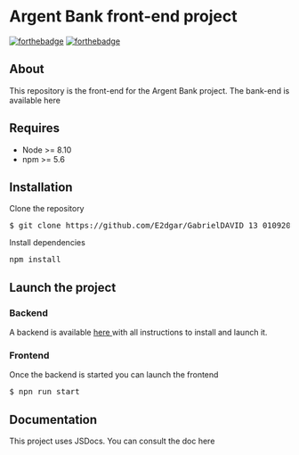 # Argent Bank front-end project

[![forthebadge](https://forthebadge.com/images/badges/made-with-javascript.svg)](https://forthebadge.com) [![forthebadge](https://forthebadge.com/images/badges/uses-css.svg)](https://forthebadge.com)

## About

This repository is the front-end for the Argent Bank project.
The bank-end is available here

## Requires

-   Node >= 8.10
-   npm >= 5.6

## Installation

Clone the repository

<pre>$ git clone https://github.com/E2dgar/GabrielDAVID_13_010920222.git</pre>

Install dependencies

<pre>npm install</pre>

## Launch the project

### Backend

A backend is available <a href="https://github.com/OpenClassrooms-Student-Center/Project-10-Bank-API">here </a>with all instructions to install and launch it.

### Frontend

Once the backend is started you can launch the frontend

<pre>$ npn run start</pre>

## Documentation

This project uses JSDocs. You can consult the doc <bold>here</bold></a>
